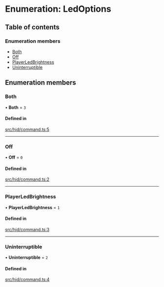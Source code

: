 # Enumeration: LedOptions

## Table of contents

### Enumeration members

- [Both](../wiki/LedOptions#both)
- [Off](../wiki/LedOptions#off)
- [PlayerLedBrightness](../wiki/LedOptions#playerledbrightness)
- [Uninterruptible](../wiki/LedOptions#uninterruptible)

## Enumeration members

### Both

• **Both** = `3`

#### Defined in

[src/hid/command.ts:5](https://github.com/nsfm/dualsense-ts/blob/ab67fa7/src/hid/command.ts#L5)

___

### Off

• **Off** = `0`

#### Defined in

[src/hid/command.ts:2](https://github.com/nsfm/dualsense-ts/blob/ab67fa7/src/hid/command.ts#L2)

___

### PlayerLedBrightness

• **PlayerLedBrightness** = `1`

#### Defined in

[src/hid/command.ts:3](https://github.com/nsfm/dualsense-ts/blob/ab67fa7/src/hid/command.ts#L3)

___

### Uninterruptible

• **Uninterruptible** = `2`

#### Defined in

[src/hid/command.ts:4](https://github.com/nsfm/dualsense-ts/blob/ab67fa7/src/hid/command.ts#L4)
